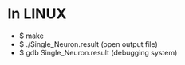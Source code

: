 # In LINUX

* $ make
* $ ./Single_Neuron.result (open output file)
* $ gdb Single_Neuron.result (debugging system)
